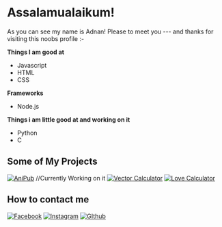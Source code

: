 # Assalamualaikum!
As you can see my name is Adnan! Please to meet you --- and thanks for visiting this noobs profile :-

**Things I am good at**
- Javascript
- HTML
- CSS

**Frameworks**
- Node.js
  
**Things i am little good at and working on it** 
- Python
- C

## Some of My Projects
[![AniPub]()](AdnanDLuffy.github.io) //Currently Working on it
[![Vector Calculator]()](https://AdnanDLuffy.github.io/Calculator)
[![Love Calculator]()](https://adnandluffy.github.io/Love%20Calculator/)

## How to contact me
[![Facebook](https://img.shields.io/badge/Facebook-1877F2?style=for-the-badge&logo=facebook&logoColor=white)](https://www.facebook.com/WallaHabibi.Adnan)
[![Instagram](https://img.shields.io/badge/Instagram-E4405F?style=for-the-badge&logo=instagram&logoColor=white)](https://www.instagram.com/adnand.luffy)
[![GIthub](https://img.shields.io/badge/GitHub-181717?style=for-the-badge&logo=github)](https://github.com/AdnanDLuffy)
